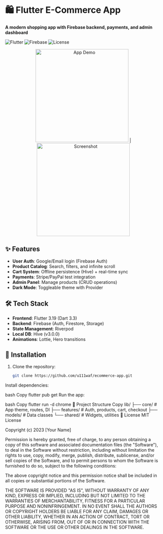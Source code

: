 # 🛍️ Flutter E-Commerce App
**A modern shopping app with Firebase backend, payments, and admin dashboard**  

![Flutter](https://img.shields.io/badge/Flutter-3.19-blue)
![Firebase](https://img.shields.io/badge/Firebase-Cloud-orange)
![License](https://img.shields.io/badge/License-MIT-green)

<p align="center">
  <img src="demo.gif" alt="App Demo" width="300"> | 
  <img src="screenshot.png" alt="Screenshot" width="300">
</p>

## ✨ Features
- **User Auth**: Google/Email login (Firebase Auth)
- **Product Catalog**: Search, filters, and infinite scroll
- **Cart System**: Offline persistence (Hive) + real-time sync
- **Payments**: Stripe/PayPal test integration
- **Admin Panel**: Manage products (CRUD operations)
- **Dark Mode**: Toggleable theme with Provider

## 🛠 Tech Stack
- **Frontend**: Flutter 3.19 (Dart 3.3)
- **Backend**: Firebase (Auth, Firestore, Storage)
- **State Management**: Riverpod
- **Local DB**: Hive (v3.0.0)
- **Animations**: Lottie, Hero transitions

## 🚀 Installation
1. Clone the repository:
   ```bash
   git clone https://github.com/u111waf/ecommerce-app.git
Install dependencies:

bash
Copy
flutter pub get
Run the app:

bash
Copy
flutter run -d chrome
📂 Project Structure
Copy
lib/
├── core/          # App theme, routes, DI
├── features/      # Auth, products, cart, checkout
├── models/        # Data classes
└── shared/        # Widgets, utilities
📜 License
MIT License

Copyright (c) 2023 [Your Name]

Permission is hereby granted, free of charge, to any person obtaining a copy
of this software and associated documentation files (the "Software"), to deal
in the Software without restriction, including without limitation the rights
to use, copy, modify, merge, publish, distribute, sublicense, and/or sell
copies of the Software, and to permit persons to whom the Software is
furnished to do so, subject to the following conditions:

The above copyright notice and this permission notice shall be included in all
copies or substantial portions of the Software.

THE SOFTWARE IS PROVIDED "AS IS", WITHOUT WARRANTY OF ANY KIND, EXPRESS OR
IMPLIED, INCLUDING BUT NOT LIMITED TO THE WARRANTIES OF MERCHANTABILITY,
FITNESS FOR A PARTICULAR PURPOSE AND NONINFRINGEMENT. IN NO EVENT SHALL THE
AUTHORS OR COPYRIGHT HOLDERS BE LIABLE FOR ANY CLAIM, DAMAGES OR OTHER
LIABILITY, WHETHER IN AN ACTION OF CONTRACT, TORT OR OTHERWISE, ARISING FROM,
OUT OF OR IN CONNECTION WITH THE SOFTWARE OR THE USE OR OTHER DEALINGS IN THE
SOFTWARE.

